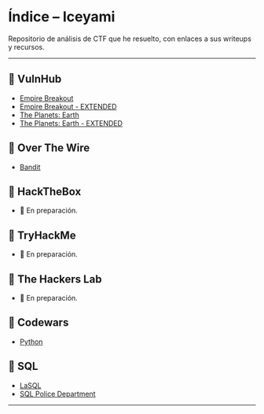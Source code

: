 # Índice – Iceyami

Repositorio de análisis de CTF que he resuelto, con enlaces a sus writeups y recursos.

---

## 📂 VulnHub
- [Empire Breakout](https://github.com/iceYami/CTF_Analisis/blob/main/Empire_Breakout.md)
- [Empire Breakout - EXTENDED](https://github.com/iceYami/CTF_Analisis/blob/main/Empire_Breakout_Extended.md)
- [The Planets: Earth](https://github.com/iceYami/CTF_Analisis/blob/main/Planets_Earth.md)
- [The Planets: Earth - EXTENDED](https://github.com/iceYami/CTF_Analisis/blob/main/Planets_Earth_Extended.md)


## 📂 Over The Wire
- [Bandit](https://github.com/iceYami/CTF_Analisis/blob/main/Bandit.md)

## 📂 HackTheBox
- 🚧 En preparación.

## 📂 TryHackMe
- 🚧 En preparación.

## 📂 The Hackers Lab
- 🚧 En preparación.

## 📂 Codewars
- [Python](https://github.com/iceYami/Codewars)

## 📂 SQL
- [LaSQL](https://github.com/iceYami/SQL)
- [SQL Police Department](https://github.com/iceYami/SQL)

---
